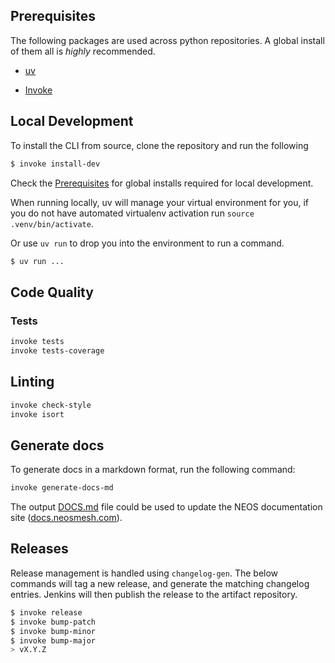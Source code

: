 ## Prerequisites

The following packages are used across python repositories. A global install of them all is _highly_ recommended.

* [uv](https://docs.astral.sh/uv/getting-started/installation/)
- [Invoke](https://www.pyinvoke.org/installing.html)

## Local Development

To install the CLI from source, clone the repository and run the following

```bash
$ invoke install-dev
```

Check the [Prerequisites](#prerequisites) for global installs required for local development.

When running locally, uv will manage your virtual environment for you, if you
do not have automated virtualenv activation run `source .venv/bin/activate`.

Or use `uv run` to drop you into the environment to run a command.

```bash
$ uv run ...
```

## Code Quality

### Tests

```bash
invoke tests
invoke tests-coverage
```

## Linting

```bash
invoke check-style
invoke isort
```

## Generate docs

To generate docs in a markdown format, run the following command:

```bash
invoke generate-docs-md
```

The output [DOCS.md](https://github.com/NEOS-Critical/neos-platform-cli/tree/main/DOCS.md) file could be used to update the NEOS documentation site
([docs.neosmesh.com](https://docs.neosmesh.com)).

## Releases

Release management is handled using `changelog-gen`. The below commands will
tag a new release, and generate the matching changelog entries. Jenkins will
then publish the release to the artifact repository.

```bash
$ invoke release
$ invoke bump-patch
$ invoke bump-minor
$ invoke bump-major
> vX.Y.Z
```
